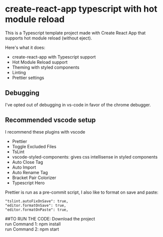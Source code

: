 # create-react-app typescript with hot module reload

This is a Typescript template project made with Create React App that supports hot module reload (without eject).

Here's what it does:

- create-react-app with Typescript support
- Hot Module Reload support
- Theming with styled components
- Linting
- Prettier settings

## Debugging

I've opted out of debugging in vs-code in favor of the chrome debugger.

## Recommended vscode setup

I recommend these plugins with vscode
- Prettier
- Toggle Excluded Files
- TsLint
- vscode-styled-components: gives css intellisense in styled components
- Auto Close Tag
- Auto Import
- Auto Rename Tag
- Bracket Pair Colorizer
- Typescript Hero

Prettier is run as a pre-commit script, I also like to format on save and paste:

```
"tslint.autoFixOnSave": true,
"editor.formatOnSave": true,
"editor.formatOnPaste": true,
``` 

##TO RUN THE CODE:
Download the project <br>
run Command 1: npm install <br>
run Command 2: npm start<br>

